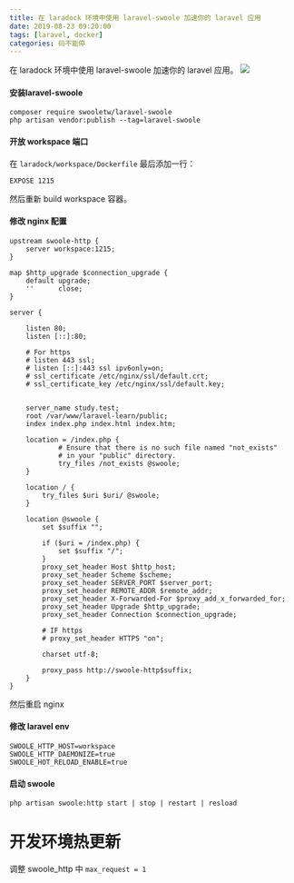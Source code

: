 ```yaml
---
title: 在 laradock 环境中使用 laravel-swoole 加速你的 laravel 应用
date: 2019-08-23 09:20:00
tags: [laravel, docker]
categories: 码不能停
---
```


在 laradock 环境中使用 laravel-swoole 加速你的 laravel 应用。
![](/laravel-swoole-in-laradock/laradock.png)
<!-- more -->

#### 安装laravel-swoole
```
composer require swooletw/laravel-swoole
php artisan vendor:publish --tag=laravel-swoole
```

#### 开放 workspace 端口
在 `laradock/workspace/Dockerfile` 最后添加一行：
```
EXPOSE 1215
```

然后重新 build workspace 容器。


#### 修改 nginx 配置
```
upstream swoole-http {
    server workspace:1215;
}

map $http_upgrade $connection_upgrade {
    default upgrade;
    ''      close;
}

server {

    listen 80;
    listen [::]:80;

    # For https
    # listen 443 ssl;
    # listen [::]:443 ssl ipv6only=on;
    # ssl_certificate /etc/nginx/ssl/default.crt;
    # ssl_certificate_key /etc/nginx/ssl/default.key;


    server_name study.test;
    root /var/www/laravel-learn/public;
    index index.php index.html index.htm;

    location = /index.php {
            # Ensure that there is no such file named "not_exists"
            # in your "public" directory.
            try_files /not_exists @swoole;
    }

    location / {
        try_files $uri $uri/ @swoole;
    }

    location @swoole {
        set $suffix "";

        if ($uri = /index.php) {
            set $suffix "/";
        }
        proxy_set_header Host $http_host;
        proxy_set_header Scheme $scheme;
        proxy_set_header SERVER_PORT $server_port;
        proxy_set_header REMOTE_ADDR $remote_addr;
        proxy_set_header X-Forwarded-For $proxy_add_x_forwarded_for;
        proxy_set_header Upgrade $http_upgrade;
        proxy_set_header Connection $connection_upgrade;

        # IF https
        # proxy_set_header HTTPS "on";

        charset utf-8;

        proxy_pass http://swoole-http$suffix;
    }
}
```

然后重启 nginx

#### 修改 laravel env
```
SWOOLE_HTTP_HOST=workspace
SWOOLE_HTTP_DAEMONIZE=true
SWOOLE_HOT_RELOAD_ENABLE=true
```

#### 启动 swoole
```
php artisan swoole:http start | stop | restart | resload
```

# 开发环境热更新
调整 swoole_http 中 `max_request = 1`
